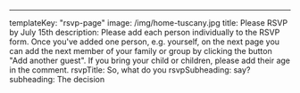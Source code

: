 ---

templateKey: "rsvp-page"
image: /img/home-tuscany.jpg
title: Please RSVP by July 15th
description: Please add each person individually to the RSVP form. Once you've added one person, e.g. yourself, on the next page you can add the next member of your family or group by clicking the button "Add another guest". If you bring your child or children, please add their age in the comment.
rsvpTitle: So, what do you
rsvpSubheading: say?
subheading: The decision
